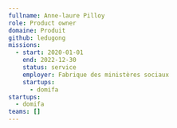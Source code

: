 ```yaml
---
fullname: Anne-laure Pilloy
role: Product owner
domaine: Produit
github: ledugong
missions:
  - start: 2020-01-01
    end: 2022-12-30
    status: service
    employer: Fabrique des ministères sociaux
    startups:
      - domifa
startups:
  - domifa
teams: []
---
```

